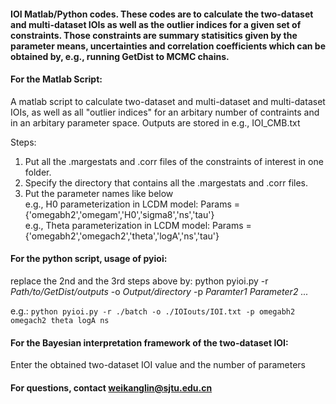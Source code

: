 #### IOI Matlab/Python codes. These codes are to calculate the two-dataset and multi-dataset IOIs as well as the outlier indices for a given set of constraints. Those constraints are summary statisitics given by the parameter means, uncertainties and correlation coefficients which can be obtained by, e.g., running GetDist to MCMC chains.

#### For the Matlab Script:
A matlab script to calculate two-dataset and multi-dataset and multi-dataset IOIs, as well as all "outlier indices" for an arbitary number of contraints and in an arbitary parameter space. Outputs are stored in e.g., IOI_CMB.txt  

Steps:
1. Put all the .margestats and .corr files of the constraints of interest in one folder.
2. Specify the directory that contains all the .margestats and .corr files.
3. Put the parameter names like below  
    e.g., H0 parameterization in LCDM model: Params = {'omegabh2','omegam','H0','sigma8','ns','tau'}   
    e.g., Theta parameterization in LCDM model: Params = {'omegabh2','omegach2','theta','logA','ns','tau'}   
 
 
#### For the python script, usage of **pyioi**:

replace the 2nd and the 3rd steps above by:
python pyioi.py -r *Path/to/GetDist/outputs* -o *Output/directory* -p *Paramter1* *Parameter2* *...*

e.g.: `python pyioi.py -r ./batch -o ./IOIouts/IOI.txt -p omegabh2 omegach2 theta logA ns`


#### For the Bayesian interpretation framework of the two-dataset IOI:
Enter the obtained two-dataset IOI value and the number of parameters



#### 
#### For questions, contact weikanglin@sjtu.edu.cn
